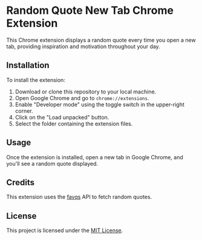 # Random Quote New Tab Chrome Extension

This Chrome extension displays a random quote every time you open a new tab, providing inspiration and motivation throughout your day.

## Installation

To install the extension:

1. Download or clone this repository to your local machine.
2. Open Google Chrome and go to `chrome://extensions`.
3. Enable "Developer mode" using the toggle switch in the upper-right corner.
4. Click on the "Load unpacked" button.
5. Select the folder containing the extension files.

## Usage

Once the extension is installed, open a new tab in Google Chrome, and you'll see a random quote displayed.

## Credits

This extension uses the [favqs](https://favqs.com/) API to fetch random quotes.

## License

This project is licensed under the [MIT License](LICENSE).
